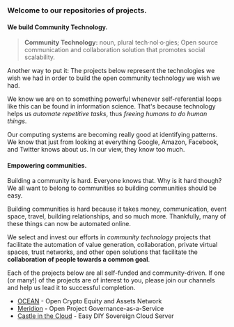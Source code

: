 ### Welcome to our repositories of projects.

#### We build **Community Technology.**

>**Community Technology:** noun, plural tech·nol·o·gies; Open source communication and collaboration solution that promotes social scalability.

Another way to put it: The projects below represent the technologies we wish we had in order to build the open community technology we wish we had.

We know we are on to something powerful whenever self-referential loops like this can be found in information science. That's because technology helps us *automate repetitive tasks*, thus *freeing humans to do human things*.

Our computing systems are becoming really good at identifying patterns. We know that just from looking at everything Google, Amazon, Facebook, and Twitter knows about us. In our view, they know too much.

#### Empowering communities.

Building a community is hard. Everyone knows that. Why is it hard though? We all want to belong to communities so building communities should be easy.

Building communities is hard because it takes money, communication, event space, travel, building relationships, and so much more. Thankfully, many of these things can now be automated online.

We select and invest our efforts in *community technology* projects that facilitate the automation of value generation, collaboration, private virtual spaces, trust networks, and other open solutions that facilitate the **collaboration of people towards a common goal**.

Each of the projects below are all self-funded and community-driven. If one (or many!) of the projects are of interest to you, please join our channels and help us lead it to successful completion.

* [OCEAN](OCEAN) - Open Crypto Equity and Assets Network
* [Meridion](Meridion) - Open Project Governance-as-a-Service
* [Castle in the Cloud](Castle-in-the-Cloud) - Easy DIY Sovereign Cloud Server
